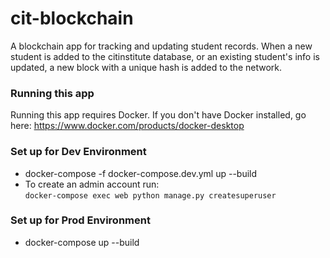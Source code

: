 # cit-blockchain
A blockchain app for tracking and updating student records. 
When a new student is added to the citinstitute database,
or an existing student's info is updated, a new block with a
unique hash is added to the network.

### Running this app
Running this app requires Docker. If you don't have Docker
installed, go here: https://www.docker.com/products/docker-desktop

### Set up for Dev Environment
- docker-compose -f docker-compose.dev.yml up --build
- To create an admin account run:
   <br>```docker-compose exec web python manage.py createsuperuser```


### Set up for Prod Environment
- docker-compose up --build
